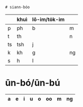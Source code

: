 	# siann-bóo
|    |	khuì|lô-im/to̍k-im| |
|-|-|-|-|
|  p |  ph | b | m |
|  t |  th |   | n |
| ts | tsh | j |   |
|  k |  kh | g | ng |
|  s |  h  | l |    |
  

  
  # ūn-bó/ūn-bú
| a | e | i | u | o | oo | m | ng |
|-|-|-|-|-|-|-|-|
